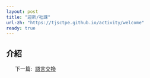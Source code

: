 ```yaml
---
layout: post
title: "迎新/社課"
url-zh: "https://tjsctpe.github.io/activity/welcome"
ready: true
---
```


## 介紹

<ul>
<tr>下一篇:&nbsp;</tr>
<a href="/activity/exchange">
語言交換
</a>
</ul>